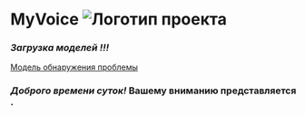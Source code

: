 # MyVoice ![Логотип проекта](voice.png)

### *Загрузка моделей !!!*

[Модель обнаружения проблемы](https://downloader.disk.yandex.ru/disk/06f7f54d1fa80658517fde408700dec12bdaf9bfb13d8d799b301905056b4e12/662dc005/LNSgGX-_DPru2p3UujvUJanr6PFhsbEgw34nEektLhQrTgpLcPrZR40QiZXji9LG8qKT_G1d9elE6w7tPPGIIA%3D%3D?uid=0&filename=tiny_ready.rar&disposition=attachment&hash=Dggc4Bpf3czvJlx8BmIpepusWLSqC65JXSgQLc9nShWziI0ZaJmVCJkyiOTDW/Pwq/J6bpmRyOJonT3VoXnDag%3D%3D&limit=0&content_type=application%2Fx-rar&owner_uid=255254077&fsize=109000489&hid=bbd7cba9c737f9e418ae7b390510ff74&media_type=compressed&tknv=v2)

### *Доброго времени суток!* **Вашему вниманию** представляется .
